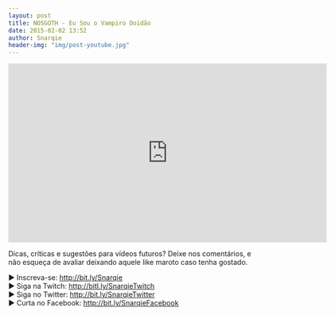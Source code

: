 ```yaml
---
layout: post
title: NOSGOTH - Eu Sou o Vampiro Doidão
date: 2015-02-02 13:52
author: Snarqie
header-img: "img/post-youtube.jpg"
---
```

<iframe width="640" height="360" src="http://www.youtube.com/watch?v=1rOxVUWv1lQ?rel=0&amp;showinfo=0" frameborder="0" allowfullscreen></iframe>
<p>Dicas, críticas e sugestões para vídeos futuros? Deixe nos comentários, e não esqueça de avaliar deixando aquele like maroto caso tenha gostado.</p>
<p>
▶ Inscreva-se: <a href="http://bit.ly/Snarqie">http://bit.ly/Snarqie</a><br />
▶ Siga na Twitch: <a href="http://bitl.ly/SnarqieTwitch">http://bitl.ly/SnarqieTwitch</a><br />
▶ Siga no Twitter: <a href="http://bit.ly/SnarqieTwitter">http://bit.ly/SnarqieTwitter</a><br />
▶ Curta no Facebook: <a href="http://bit.ly/SnarqieFacebook">http://bit.ly/SnarqieFacebook</a>
</p>